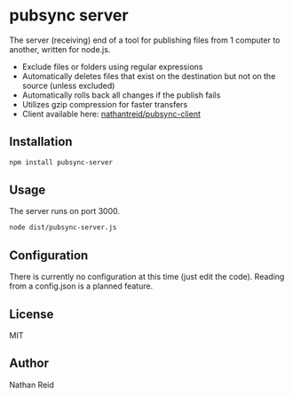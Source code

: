 pubsync server
========

The server (receiving) end of a tool for publishing files from 1 computer to another, written for node.js.

* Exclude files or folders using regular expressions
* Automatically deletes files that exist on the destination but not on the source (unless excluded)
* Automatically rolls back all changes if the publish fails
* Utilizes gzip compression for faster transfers
* Client available here: [nathantreid/pubsync-client]


Installation
---
```sh
npm install pubsync-server
```

Usage
---
The server runs on port 3000.
```sh
node dist/pubsync-server.js
```

Configuration
---
There is currently no configuration at this time (just edit the code). Reading from a config.json is a planned feature.

License
---

MIT

Author
---
Nathan Reid


[nathantreid/pubsync-client]:https://github.com/nathantreid/pubsync-client